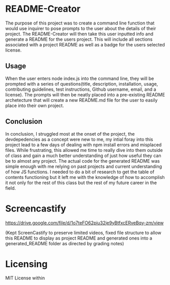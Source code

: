 # README-Creator

The purpose of this project was to create a command line function that would use inquirer to pose prompts to the user about the details of their project. The README-Creator will then take this user inputted info and generate a README for the users project. This will include all sections associated with a project README as well as a badge for the users selected license.

## Usage

When the user enters node index.js into the command line, they will be prompted with a series of questions(title, description, installation, usage, contributing guidelines, test instructions, Github username, email, and a license). The prompts will then be neatly placed into a pre-existing README archetecture that will create a new README.md file for the user to easily place into their own project.

## Conclusion

In conclusion, I struggled most at the onset of the project, the devdepedencies as a concept were new to me, my intial foray into this project lead to a few days of dealing with npm install errors and misplaced files. While frustrating, this allowed me time to really dive into them outside of class and gain a much better understanding of just how useful they can be to almost any project. The actual code for the generated README was simple enough with me relying on past projects and current understanding of how JS functions. I needed to do a bit of research to get the table of contents functioning but it left me with the knowledge of how to accomplish it not only for the rest of this class but the rest of my future career in the field.

# Screencastify

https://drive.google.com/file/d/1o7teFO62piu32je9yBtfxcERveBqy-zm/view

(Kept ScreenCastify to preserve limited videos, fixed file structure to allow this README to display as project README and generated ones into a generated_README folder as directed by grading notes)

# Licensing
MIT License within